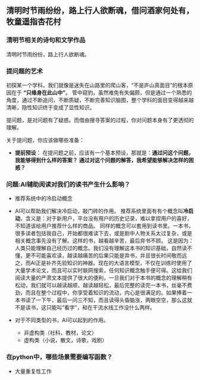 ## 清明时节雨纷纷，路上行人欲断魂，借问酒家何处有，牧童遥指杏花村



### 清明节相关的诗句和文学作品
清明时节雨纷纷，路上行人欲断魂。





### 提问题的艺术

初探某一个学科，我们就像是迷失在山路里的爬山客，“不是庐山真面目”的根本原因在于 **“只缘身在此山中”**。
管中窥豹，虽然难免有失偏颇，但是通过一个熟悉的角度，通过不断追问，不断质疑，不断完善知识脑图，整个学科的面目变得越来越清晰，隐性知识终于变成了显性知识。

提问题，是对问题有了疑惑。而借由搜寻答案的过程，你对问题本身有了更透彻的理解。

关于提问题，你应该做哪些准备：
- **提前预设**：
  在提问题之前，应该有一个基本预设，那就是：**通过问这个问题，我能够得到什么样的答案？** **通过对这个问题的解答，我希望能够解决怎样的困惑？**


###  问题:AI辅助阅读对我们的读书产生什么影响？
- 推荐系统中的冷启动概念
  
- AI可以帮助我们解决冷启动，敲门砖的作用。
   推荐系统里面有有个概念叫**冷启动**，含义是：对于新用户，平台没有用户的历史记录，难以拿捏用户的喜好，不知道该给用户推荐什么样的商品。
   同样的概念可以套用到读书里。一本书，很多读者包括我自己，开始都很难读下去，或是剧中人物关系太过复杂，或是相关概念事先没有了解。这样的书，越看越辛苦，最后弃书不顾。
   这是因为：人类只能理解自己经历过的概念。我们没有理解这本书的知识基础，自然读不懂，更不可能喜欢读，越读越痛苦的后果只能是弃书，并且很长时间敬而远之，而AI正是补齐先验知识的神器。现在的大语言模型，不仅在训练时使用了大量学术论文，而且可以实时联网搜索，任何知识概念触手便可得。这给我们阅读大量的严肃文本提供了很大的便利，一旦我们对于本书的概念的理解稍有松动，我们就可以越读越顺，越读越轻松，最后完整的读完一本书，丝毫不费劲，而且在整个过程中，你享受着知识的流动，内心是很满足的。如果捧着一本书读了一下午，最后一问三不知，而且读得头昏脑涨，两眼空空，那么这就不是读书，这只能叫“看字”，和在干流水线工作没什么两样。


- 对于不同类型的书，AI可以起到的作用。
  -  非虚构类（社科，教材，论文）
  -  虚构类（小说，散文，诗歌，戏剧）


### 在python中，哪些场景需要编写函数？
- 大量重复性工作










